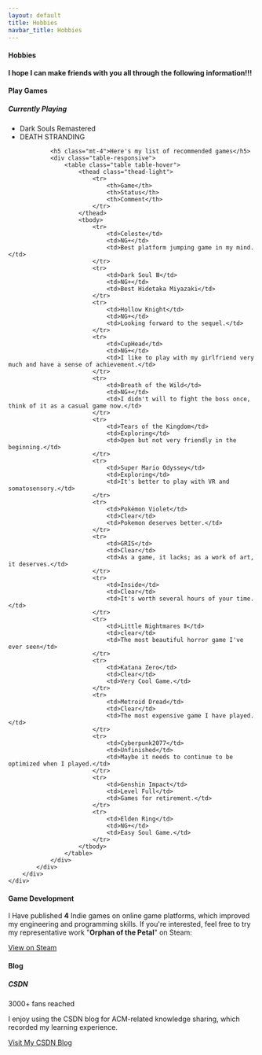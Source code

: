```yaml
---
layout: default
title: Hobbies
navbar_title: Hobbies
---
```


<div class="row">
    <div class="col">
        <div class="card border-0 shadow-sm bg-white">
            <div class="card-body">
                <h4 class="card-title">
                    <i class="fas fa-heart text-danger"></i> Hobbies
                </h4>
                <div class="alert alert-danger" role="alert">
                    <strong>I hope I can make friends with you all through the following information!!!</strong>
                </div>
            </div>
        </div>
    </div>
</div>

<div class="row mt-4">
    <div class="col">
        <div class="card border-0 shadow-sm bg-white">
            <div class="card-body">
                <h4 class="card-title">
                    <i class="fas fa-gamepad"></i> Play Games
                </h4>
                <h5>Currently Playing</h5>
                <ul>
                    <li>Dark Souls Remastered</li>
                    <li>DEATH STRANDING</li>
                </ul>
                
                <h5 class="mt-4">Here's my list of recommended games</h5>
                <div class="table-responsive">
                    <table class="table table-hover">
                        <thead class="thead-light">
                            <tr>
                                <th>Game</th>
                                <th>Status</th>
                                <th>Comment</th>
                            </tr>
                        </thead>
                        <tbody>
                            <tr>
                                <td>Celeste</td>
                                <td>NG+</td>
                                <td>Best platform jumping game in my mind.</td>
                            </tr>
                            <tr>
                                <td>Dark Soul Ⅲ</td>
                                <td>NG+</td>
                                <td>Best Hidetaka Miyazaki</td>
                            </tr>
                            <tr>
                                <td>Hollow Knight</td>
                                <td>NG+</td>
                                <td>Looking forward to the sequel.</td>
                            </tr>
                            <tr>
                                <td>CupHead</td>
                                <td>NG+</td>
                                <td>I like to play with my girlfriend very much and have a sense of achievement.</td>
                            </tr>
                            <tr>
                                <td>Breath of the Wild</td>
                                <td>NG+</td>
                                <td>I didn't will to fight the boss once, think of it as a casual game now.</td>
                            </tr>
                            <tr>
                                <td>Tears of the Kingdom</td>
                                <td>Exploring</td>
                                <td>Open but not very friendly in the beginning.</td>
                            </tr>
                            <tr>
                                <td>Super Mario Odyssey</td>
                                <td>Exploring</td>
                                <td>It's better to play with VR and somatosensory.</td>
                            </tr>
                            <tr>
                                <td>Pokémon Violet</td>
                                <td>Clear</td>
                                <td>Pokemon deserves better.</td>
                            </tr>
                            <tr>
                                <td>GRIS</td>
                                <td>Clear</td>
                                <td>As a game, it lacks; as a work of art, it deserves.</td>
                            </tr>
                            <tr>
                                <td>Inside</td>
                                <td>Clear</td>
                                <td>It's worth several hours of your time.</td>
                            </tr>
                            <tr>
                                <td>Little Nightmares Ⅱ</td>
                                <td>clear</td>
                                <td>The most beautiful horror game I've ever seen</td>
                            </tr>
                            <tr>
                                <td>Katana Zero</td>
                                <td>Clear</td>
                                <td>Very Cool Game.</td>
                            </tr>
                            <tr>
                                <td>Metroid Dread</td>
                                <td>Clear</td>
                                <td>The most expensive game I have played.</td>
                            </tr>
                            <tr>
                                <td>Cyberpunk2077</td>
                                <td>Unfinished</td>
                                <td>Maybe it needs to continue to be optimized when I played.</td>
                            </tr>
                            <tr>
                                <td>Genshin Impact</td>
                                <td>Level Full</td>
                                <td>Games for retirement.</td>
                            </tr>
                            <tr>
                                <td>Elden Ring</td>
                                <td>NG+</td>
                                <td>Easy Soul Game.</td>
                            </tr>
                        </tbody>
                    </table>
                </div>
            </div>
        </div>
    </div>
</div>

<div class="row mt-4">
    <div class="col">
        <div class="card border-0 shadow-sm bg-white">
            <div class="card-body">
                <h4 class="card-title">
                    <i class="fas fa-code"></i> Game Development
                </h4>
                <p>I Have published <strong>4</strong> Indie games on online game platforms, which improved my engineering and programming skills. If you're interested, feel free to try my representative work "<strong>Orphan of the Petal</strong>" on Steam:</p>
                <a href="https://store.steampowered.com/app/975050/Orphan_of_the_Petal/" target="_blank" class="btn btn-primary">
                    <i class="fab fa-steam"></i> View on Steam
                </a>
            </div>
        </div>
    </div>
</div>

<div class="row mt-4">
    <div class="col">
        <div class="card border-0 shadow-sm bg-white">
            <div class="card-body">
                <h4 class="card-title">
                    <i class="fas fa-blog"></i> Blog
                </h4>
                <h5>CSDN</h5>
                <p>3000+ fans reached</p>
                <p>I enjoy using the CSDN blog for ACM-related knowledge sharing, which recorded my learning experience.</p>
                <a href="https://blog.csdn.net/SC_Linno" target="_blank" class="btn btn-primary">
                    <i class="fa fa-blog"></i> Visit My CSDN Blog
                </a>
            </div>
        </div>
    </div>
</div>


